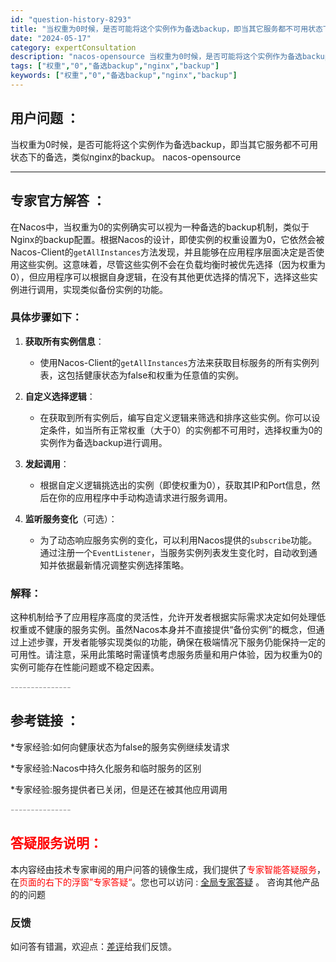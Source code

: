 ```yaml
---
id: "question-history-8293"
title: "当权重为0时候，是否可能将这个实例作为备选backup，即当其它服务都不可用状态下的备选，类似nginx的backup。 nacos-opensource"
date: "2024-05-17"
category: expertConsultation
description: "nacos-opensource 当权重为0时候，是否可能将这个实例作为备选backup，即当其它服务都不可用状态下的备选，类似nginx的backup。"
tags: ["权重","0","备选backup","nginx","backup"]
keywords: ["权重","0","备选backup","nginx","backup"]
---
```


## 用户问题 ： 
 当权重为0时候，是否可能将这个实例作为备选backup，即当其它服务都不可用状态下的备选，类似nginx的backup。 nacos-opensource 

---------------
## 专家官方解答 ：

在Nacos中，当权重为0的实例确实可以视为一种备选的backup机制，类似于Nginx的backup配置。根据Nacos的设计，即使实例的权重设置为0，它依然会被Nacos-Client的`getAllInstances`方法发现，并且能够在应用程序层面决定是否使用这些实例。这意味着，尽管这些实例不会在负载均衡时被优先选择（因为权重为0），但应用程序可以根据自身逻辑，在没有其他更优选择的情况下，选择这些实例进行调用，实现类似备份实例的功能。

### 具体步骤如下：

1. **获取所有实例信息**：
   - 使用Nacos-Client的`getAllInstances`方法来获取目标服务的所有实例列表，这包括健康状态为false和权重为任意值的实例。

2. **自定义选择逻辑**：
   - 在获取到所有实例后，编写自定义逻辑来筛选和排序这些实例。你可以设定条件，如当所有正常权重（大于0）的实例都不可用时，选择权重为0的实例作为备选backup进行调用。

3. **发起调用**：
   - 根据自定义逻辑挑选出的实例（即使权重为0），获取其IP和Port信息，然后在你的应用程序中手动构造请求进行服务调用。

4. **监听服务变化**（可选）：
   - 为了动态响应服务实例的变化，可以利用Nacos提供的`subscribe`功能。通过注册一个`EventListener`，当服务实例列表发生变化时，自动收到通知并依据最新情况调整实例选择策略。

### 解释：
这种机制给予了应用程序高度的灵活性，允许开发者根据实际需求决定如何处理低权重或不健康的服务实例。虽然Nacos本身并不直接提供“备份实例”的概念，但通过上述步骤，开发者能够实现类似的功能，确保在极端情况下服务仍能保持一定的可用性。请注意，采用此策略时需谨慎考虑服务质量和用户体验，因为权重为0的实例可能存在性能问题或不稳定因素。


<font color="#949494">---------------</font> 


## 参考链接 ：

*专家经验:如何向健康状态为false的服务实例继续发请求 
 
 *专家经验:Nacos中持久化服务和临时服务的区别 
 
 *专家经验:服务提供者已关闭，但是还在被其他应用调用 


 <font color="#949494">---------------</font> 
 


## <font color="#FF0000">答疑服务说明：</font> 

本内容经由技术专家审阅的用户问答的镜像生成，我们提供了<font color="#FF0000">专家智能答疑服务</font>，在<font color="#FF0000">页面的右下的浮窗”专家答疑“</font>。您也可以访问 : [全局专家答疑](https://opensource.alibaba.com/chatBot) 。 咨询其他产品的的问题

### 反馈
如问答有错漏，欢迎点：[差评](https://ai.nacos.io/user/feedbackByEnhancerGradePOJOID?enhancerGradePOJOId=13632)给我们反馈。
